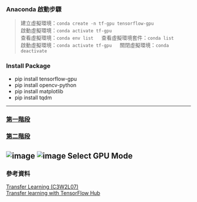 ### Anaconda 啟動步驟
> 建立虛擬環境：`conda create -n tf-gpu tensorflow-gpu` <br>
> 啟動虛擬環境：`conda activate tf-gpu`<br>
> 查看虛擬環境：`conda env list` &emsp; 查看虛擬環境套件：`conda list` <br>
> 啟動虛擬環境：`conda activate tf-gpu` &emsp; 關閉虛擬環境：`conda deactivate`

### Install Package
 - pip install tensorflow-gpu
 - pip install opencv-python 
 - pip install matplotlib 
 - pip install tqdm
------------------------------------------------------------
###
### [第一階段]()
### [第二階段]()
![image](https://user-images.githubusercontent.com/55220866/204206463-1cf5594c-d4c0-4e9c-b28b-54547b3ddabf.png)
![image](https://user-images.githubusercontent.com/55220866/204206793-745e0244-c461-4d39-a8a3-b05f0dfc7a75.png)
Select GPU Mode
------------------------------------------------------------
### 參考資料
 [Transfer Learning (C3W2L07)](https://www.youtube.com/watch?v=yofjFQddwHE) <br>
 [Transfer learning with TensorFlow Hub](https://www.tensorflow.org/tutorials/images/transfer_learning_with_hub) <br>
